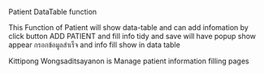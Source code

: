 Patient DataTable function

This Function of Patient will show data-table and can add infomation by click button ADD PATIENT and fill info tidy and save 
will have popup show appear กรอกข้อมูลสำเร็จ and info fill show in data table

Kittipong Wongsaditsayanon is Manage patient information filling pages
